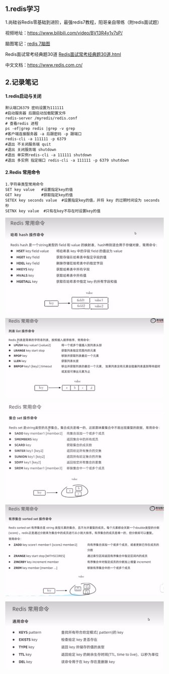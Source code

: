 ## 1.redis学习

1.尚硅谷Redis零基础到进阶，最强redis7教程，阳哥亲自带练（附redis面试题）

视频地址：https://www.bilibili.com/video/BV13R4y1v7sP/

脑图笔记：[redis 7脑图](./assets/atguigu/尚硅谷Redis7教程/脑图/Redis脑图（基础篇+高级篇）.html )

Redis面试常考经典题30道 [Redis面试常考经典题30道.html](./assets/atguigu/尚硅谷Redis7教程/Redis面试常考经典题30道.html)

中文文档：https://www.redis.com.cn/

## 2.记录笔记

#### 1.redis启动与关闭

```shell
默认端口6379 密码设置为111111
#启动服务器 后跟启动加载配置文件
redis-server /myredis/redis.conf
# 查看redis 进程
ps -ef|grep redis |grep -v grep
#客户端连接服务器 -a 后跟密码 -p 跟端口
redis-cli -a 111111 -p 6379
#退出 不关闭服务端 quit
#退出 关闭服务端 shutdown
#退出 单实例redis-cli -a 111111 shutdown
#退出 多实例 指定端口 redis-cli -a 111111 -p 6379 shutdown
```

#### 2.Redis 常用命令

```shell
1.字符串类型常用命令
SET key value   #设置指定key的值
GET key         #获取指定key的值
SETEX key seconds value  #设置指定key的值，并将 key 的过期时间设为 seconds 秒
SETNX key value  #只有在key不存在时设置key的值 
```

![1679995229543](assets/picture/redis/1679995229543.png)

![1679995327101](assets/picture/redis/1679995327101.png)

![1679995992263](assets/picture/redis/1679995992263.png)

![1679996222469](assets/picture/redis/1679996222469.png)

![1679996786173](assets/picture/redis/1679996786173.png)

